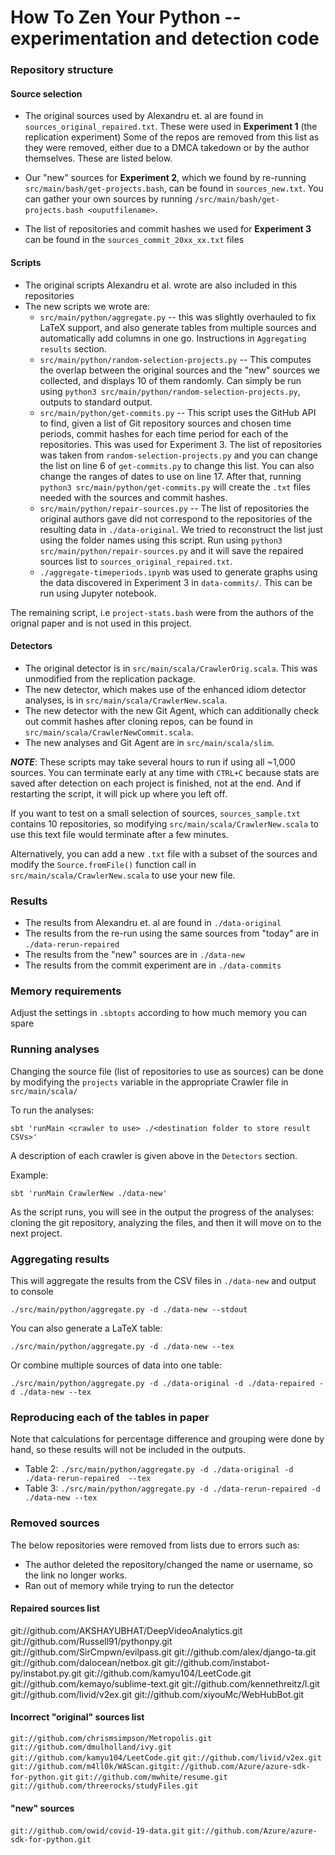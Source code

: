 # How To Zen Your Python -- experimentation and detection code

### Repository structure
#### Source selection

- The original sources used by Alexandru et. al are found in `sources_original_repaired.txt`. These were used in **Experiment 1** (the replication experiment) Some of the repos are removed from this list as they were removed, either due to a DMCA takedown or by the author themselves. These are listed below.
- Our "new" sources for **Experiment 2**, which we found by re-running `src/main/bash/get-projects.bash`, can be found in `sources_new.txt`. You can gather your own sources by running `/src/main/bash/get-projects.bash <ouputfilename>`.

- The list of repositories and commit hashes we used for **Experiment 3** can be found in the `sources_commit_20xx_xx.txt` files

#### Scripts
- The original scripts Alexandru et al. wrote are also included in this repositories
- The new scripts we wrote are:
    - `src/main/python/aggregate.py`  -- this was slightly overhauled to fix LaTeX support, and also generate tables from multiple sources and automatically add columns in one go. Instructions in `Aggregating results` section.
    - `src/main/python/random-selection-projects.py` -- This computes the overlap between the original sources and the "new" sources we collected, and displays 10 of them randomly. Can simply be run using `python3 src/main/python/random-selection-projects.py`, outputs to standard output.
    - `src/main/python/get-commits.py` -- This script uses the GitHub API to find, given a list of Git repository sources and chosen time periods, commit hashes for each time period for each of the repositories. This was used for Experiment 3. The list of repositories was taken from `random-selection-projects.py` and you can change the list on line 6 of `get-commits.py` to change this list. You can also change the ranges of dates to use on line 17. After that, running  `python3 src/main/python/get-commits.py` will create the `.txt` files needed with the sources and commit hashes.
    - `src/main/python/repair-sources.py` -- The list of repositories the original authors gave did not correspond to the repositories of the resulting data in `./data-original`. We tried to reconstruct the list just using the folder names using this script. Run using `python3 src/main/python/repair-sources.py` and it will save the repaired sources list to `sources_original_repaired.txt`.
    - `./aggregate-timeperiods.ipynb` was used to generate graphs using the data discovered in Experiment 3 in `data-commits/`. This can be run using Jupyter notebook.

The remaining script, i.e `project-stats.bash` were from the authors of the orignal paper and is not used in this project.

#### Detectors
- The original detector is in `src/main/scala/CrawlerOrig.scala`. This was unmodified from the replication package.
- The new detector, which makes use of the enhanced idiom detector analyses, is in `src/main/scala/CrawlerNew.scala`.
- The new detector with the new Git Agent, which can additionally check out commit hashes after cloning repos, can be found in `src/main/scala/CrawlerNewCommit.scala`.
- The new analyses and Git Agent are in `src/main/scala/slim`.

***NOTE***: These scripts may take several hours to run if using all ~1,000 sources. You can terminate early at any time with `CTRL+C` because stats are saved after detection on each project is finished, not at the end. And if restarting the script, it will pick up where you left off.

If you want to test on a small selection of sources, `sources_sample.txt` contains 10 repositories, so modifying `src/main/scala/CrawlerNew.scala` to use this text file would terminate after a few minutes.

Alternatively, you can add a new `.txt` file with a subset of the sources and modify the `Source.fromFile()` function call in `src/main/scala/CrawlerNew.scala` to use your new file.

### Results
- The results from Alexandru et. al are found in `./data-original`
- The results from the re-run using the same sources from "today" are in `./data-rerun-repaired`
- The results from the "new" sources are in  `./data-new`
- The results from the commit experiment are in `./data-commits`

### Memory requirements

Adjust the settings in `.sbtopts` according to how much memory you can spare

### Running analyses
Changing the source file (list of repositories to use as sources) can be done by modifying the `projects` variable in the appropriate Crawler file in `src/main/scala/`

To run the analyses:

```
sbt 'runMain <crawler to use> ./<destination folder to store result CSVs>'
```

A description of each crawler is given above in the `Detectors` section.

Example: 
```
sbt 'runMain CrawlerNew ./data-new'
```

As the script runs, you will see in the output the progress of the analyses: cloning the git repository, analyzing the files, and then it will move on to the next project.

### Aggregating results

This will aggregate the results from the CSV files in `./data-new` and output to console
```
./src/main/python/aggregate.py -d ./data-new --stdout 
```

You can also generate a LaTeX table:
```
./src/main/python/aggregate.py -d ./data-new --tex 
```

Or combine multiple sources of data into one table:
```
./src/main/python/aggregate.py -d ./data-original -d ./data-repaired -d ./data-new --tex 
```

### Reproducing each of the tables in paper
Note that calculations for percentage difference and grouping were done by hand, so these results will not be included in the outputs.

- Table 2: `./src/main/python/aggregate.py -d ./data-original -d ./data-rerun-repaired  --tex`
- Table 3: `./src/main/python/aggregate.py -d ./data-rerun-repaired -d ./data-new --tex `

### Removed sources
The below repositories were removed from lists due to errors such as:
- The author deleted the repository/changed the name or username, so the link no longer works.
- Ran out of memory while trying to run the detector

#### Repaired sources list
git://github.com/AKSHAYUBHAT/DeepVideoAnalytics.git
git://github.com/Russell91/pythonpy.git
git://github.com/SirCmpwn/evilpass.git
git://github.com/alex/django-ta.git
git://github.com/dalocean/netbox.git
git://github.com/instabot-py/instabot.py.git
git://github.com/kamyu104/LeetCode.git
git://github.com/kemayo/sublime-text.git
git://github.com/kennethreitz/l.git
git://github.com/livid/v2ex.git
git://github.com/xiyouMc/WebHubBot.git


#### Incorrect "original" sources list

`git://github.com/chrismsimpson/Metropolis.git`
`git://github.com/dmulholland/ivy.git`
`git://github.com/kamyu104/LeetCode.git`
`git://github.com/livid/v2ex.git`
`git://github.com/m4ll0k/WAScan.gitgit://github.com/Azure/azure-sdk-for-python.git`
`git://github.com/mwhite/resume.git`
`git://github.com/threerocks/studyFiles.git`

#### "new" sources
`git://github.com/owid/covid-19-data.git`
`git://github.com/Azure/azure-sdk-for-python.git`

<!-- despite less projects, new set had 4% higher lines of code so we weighted it on projects -->
<!-- 997
952 -->


<!-- error files -->
<!-- git://github.com/abatchy17/WindowsExploits.git -->
<!-- git://github.com/ckan/ckan.git -->
<!-- git://github.com/255BITS/HyperGAN.git -->
<!-- git://github.com/ansible/ansible.git -->
<!-- git://github.com/apachecn/MachineLearning.git -->
<!-- git://github.com/AppScale/appscale.git -->
<!-- git://github.com/django-nonrel/mongodb-engine.git -->
<!-- git://github.com/deis/deis.git -->
<!-- git://github.com/datafolklabs/cement.git -->
<!-- git://github.com/dae/anki.git -->
<!-- git://github.com/cython/cython.git -->
<!-- git://github.com/ctfs/write-ups-2014.git -->
<!-- git://github.com/cs109/content.git -->
<!-- git://github.com/crossbario/crossbar.git -->
<!-- git://github.com/crossbario/autobahn-python.git -->
<!--  git://github.com/coffeehb/Some-PoC-oR-ExP.git -->






<!-- `git://github.com/AKSHAYUBHAT/DeepVideoAnalytics.git` -->
<!-- git://github.com/Russell91/pythonpy.git -->